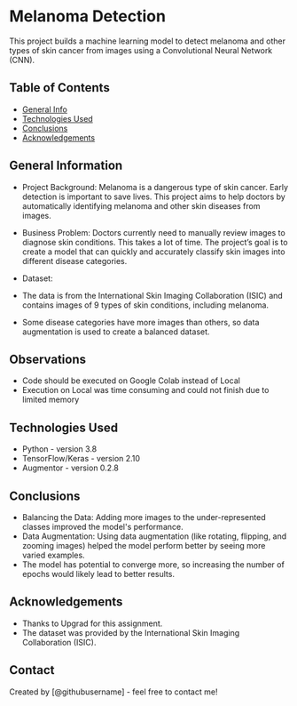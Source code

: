 # Melanoma Detection
This project builds a machine learning model to detect melanoma and other types of skin cancer from images using a Convolutional Neural Network (CNN).

## Table of Contents
* [General Info](#general-information)
* [Technologies Used](#technologies-used)
* [Conclusions](#conclusions)
* [Acknowledgements](#acknowledgements)

<!-- You can include any other section that is pertinent to your problem -->

## General Information
- Project Background: Melanoma is a dangerous type of skin cancer. Early detection is important to save lives. This project aims to help doctors by automatically identifying melanoma and other skin diseases from images.
- Business Problem: Doctors currently need to manually review images to diagnose skin conditions. This takes a lot of time. The project’s goal is to create a model that can quickly and accurately classify skin images into different disease categories.

- Dataset:
- The data is from the International Skin Imaging Collaboration (ISIC) and contains images of 9 types of skin conditions, including melanoma.
- Some disease categories have more images than others, so data augmentation is used to create a balanced dataset.

<!-- You don't have to answer all the questions - just the ones relevant to your project. -->

## Observations
- Code should be executed on Google Colab instead of Local
- Execution on Local was time consuming and could not finish due to limited memory

## Technologies Used
- Python - version 3.8
- TensorFlow/Keras - version 2.10
- Augmentor - version 0.2.8

<!-- As the libraries versions keep on changing, it is recommended to mention the version of library used in this project -->

## Conclusions
- Balancing the Data: Adding more images to the under-represented classes improved the model's performance.
- Data Augmentation: Using data augmentation (like rotating, flipping, and zooming images) helped the model perform better by seeing more varied examples.
- The model has potential to converge more, so increasing the number of epochs would likely lead to better results.

<!-- You don't have to answer all the questions - just the ones relevant to your project. -->


## Acknowledgements
- Thanks to Upgrad for this assignment.
- The dataset was provided by the International Skin Imaging Collaboration (ISIC).


## Contact
Created by [@githubusername] - feel free to contact me!


<!-- Optional -->
<!-- ## License -->
<!-- This project is open source and available under the [... License](). -->

<!-- You don't have to include all sections - just the one's relevant to your project -->
